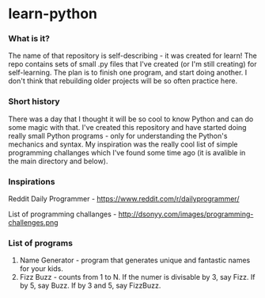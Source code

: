 # learn-python
### What is it?
The name of that repository is self-describing - it was created for learn!
The repo contains sets of small .py files that I've created (or I'm still 
creating) for self-learning. The plan is to finish one program, and start 
doing another. I don't think that rebuilding older projects will be so often 
practice here.

### Short history
There was a day that I thought it will be so cool to know Python and can do some
magic with that. I've created this repository and have started doing really
small Python programs - only for understanding the Python's mechanics and syntax.
My inspiration was the really cool list of simple programming challanges which 
I've found some time ago (it is avalible in the main directory and below).

### Inspirations
Reddit Daily Programmer - https://www.reddit.com/r/dailyprogrammer/

List of programming challanges - http://dsonyy.com/images/programming-challenges.png

### List of programs
01. Name Generator - program that generates unique and fantastic names for your
kids.
02. Fizz Buzz - counts from 1 to N. If the numer is divisable by 3, say Fizz. 
If by 5, say Buzz. If by 3 and 5, say FizzBuzz. 
